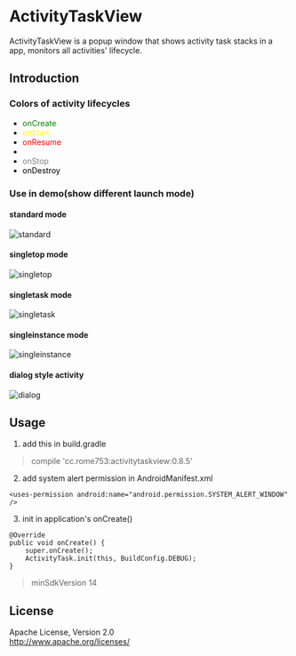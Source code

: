 # ActivityTaskView
ActivityTaskView is a popup window that shows activity task stacks in a app,
monitors all activities' lifecycle.

## Introduction

### Colors of activity lifecycles
* <font color="green">onCreate</font>
* <font color="yellow">onStart</font>
* <font color="red">onResume</font>
* <font color="white">onPause</font>
* <font color="gray">onStop</font>
* <font color="black">onDestroy</font>

### Use in demo(show different launch mode)

#### standard mode
![standard](http://img.blog.csdn.net/20170418111814059?watermark/2/text/aHR0cDovL2Jsb2cuY3Nkbi5uZXQvcm9tZTc1Mw==/font/5a6L5L2T/fontsize/400/fill/I0JBQkFCMA==/dissolve/70/gravity/SouthEast)

#### singletop mode
![singletop](http://img.blog.csdn.net/20170418111936118?watermark/2/text/aHR0cDovL2Jsb2cuY3Nkbi5uZXQvcm9tZTc1Mw==/font/5a6L5L2T/fontsize/400/fill/I0JBQkFCMA==/dissolve/70/gravity/SouthEast)

#### singletask mode
![singletask](http://img.blog.csdn.net/20170418112005124?watermark/2/text/aHR0cDovL2Jsb2cuY3Nkbi5uZXQvcm9tZTc1Mw==/font/5a6L5L2T/fontsize/400/fill/I0JBQkFCMA==/dissolve/70/gravity/SouthEast)

#### singleinstance mode
![singleinstance](http://img.blog.csdn.net/20170418112209329?watermark/2/text/aHR0cDovL2Jsb2cuY3Nkbi5uZXQvcm9tZTc1Mw==/font/5a6L5L2T/fontsize/400/fill/I0JBQkFCMA==/dissolve/70/gravity/SouthEast)

#### dialog style activity
![dialog](http://img.blog.csdn.net/20170418112229361?watermark/2/text/aHR0cDovL2Jsb2cuY3Nkbi5uZXQvcm9tZTc1Mw==/font/5a6L5L2T/fontsize/400/fill/I0JBQkFCMA==/dissolve/70/gravity/SouthEast)

## Usage
1) add this in build.gradle
> compile 'cc.rome753:activitytaskview:0.8.5'

2) add system alert permission in AndroidManifest.xml
```
<uses-permission android:name="android.permission.SYSTEM_ALERT_WINDOW" />
```

3) init in application's onCreate()
```
@Override
public void onCreate() {
    super.onCreate();
    ActivityTask.init(this, BuildConfig.DEBUG);
}
```

> minSdkVersion 14

## License
  Apache License, Version 2.0  
  http://www.apache.org/licenses/
